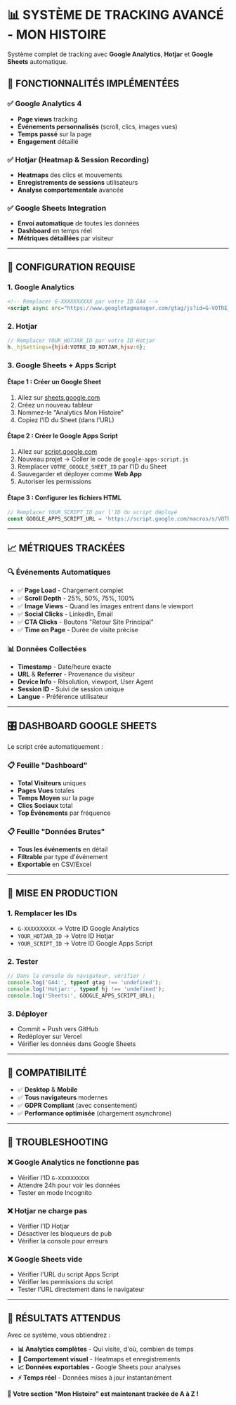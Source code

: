 # 📊 SYSTÈME DE TRACKING AVANCÉ - MON HISTOIRE

Système complet de tracking avec **Google Analytics**, **Hotjar** et **Google Sheets** automatique.

## 🎯 FONCTIONNALITÉS IMPLÉMENTÉES

### ✅ Google Analytics 4
- **Page views** tracking
- **Événements personnalisés** (scroll, clics, images vues)
- **Temps passé** sur la page
- **Engagement** détaillé

### ✅ Hotjar (Heatmap & Session Recording)
- **Heatmaps** des clics et mouvements
- **Enregistrements de sessions** utilisateurs
- **Analyse comportementale** avancée

### ✅ Google Sheets Integration
- **Envoi automatique** de toutes les données
- **Dashboard** en temps réel
- **Métriques détaillées** par visiteur

---

## 🔧 CONFIGURATION REQUISE

### 1. **Google Analytics**
```html
<!-- Remplacer G-XXXXXXXXXX par votre ID GA4 -->
<script async src="https://www.googletagmanager.com/gtag/js?id=G-VOTRE_ID_GA4"></script>
```

### 2. **Hotjar**
```javascript
// Remplacer YOUR_HOTJAR_ID par votre ID Hotjar
h._hjSettings={hjid:VOTRE_ID_HOTJAR,hjsv:6};
```

### 3. **Google Sheets + Apps Script**

#### Étape 1 : Créer un Google Sheet
1. Allez sur [sheets.google.com](https://sheets.google.com)
2. Créez un nouveau tableur
3. Nommez-le "Analytics Mon Histoire"
4. Copiez l'ID du Sheet (dans l'URL)

#### Étape 2 : Créer le Google Apps Script
1. Allez sur [script.google.com](https://script.google.com)
2. Nouveau projet → Coller le code de `google-apps-script.js`
3. Remplacer `VOTRE_GOOGLE_SHEET_ID` par l'ID du Sheet
4. Sauvegarder et déployer comme **Web App**
5. Autoriser les permissions

#### Étape 3 : Configurer les fichiers HTML
```javascript
// Remplacer YOUR_SCRIPT_ID par l'ID du script déployé
const GOOGLE_APPS_SCRIPT_URL = 'https://script.google.com/macros/s/VOTRE_SCRIPT_ID/exec';
```

---

## 📈 MÉTRIQUES TRACKÉES

### 🔍 **Événements Automatiques**
- ✅ **Page Load** - Chargement complet
- ✅ **Scroll Depth** - 25%, 50%, 75%, 100%
- ✅ **Image Views** - Quand les images entrent dans le viewport
- ✅ **Social Clicks** - LinkedIn, Email
- ✅ **CTA Clicks** - Boutons "Retour Site Principal"
- ✅ **Time on Page** - Durée de visite précise

### 📊 **Données Collectées**
- **Timestamp** - Date/heure exacte
- **URL** & **Referrer** - Provenance du visiteur
- **Device Info** - Résolution, viewport, User Agent
- **Session ID** - Suivi de session unique
- **Langue** - Préférence utilisateur

---

## 🎛️ DASHBOARD GOOGLE SHEETS

Le script crée automatiquement :

### 📋 **Feuille "Dashboard"**
- **Total Visiteurs** uniques
- **Pages Vues** totales
- **Temps Moyen** sur la page
- **Clics Sociaux** total
- **Top Événements** par fréquence

### 📋 **Feuille "Données Brutes"**
- **Tous les événements** en détail
- **Filtrable** par type d'événement
- **Exportable** en CSV/Excel

---

## 🚀 MISE EN PRODUCTION

### 1. **Remplacer les IDs**
- `G-XXXXXXXXXX` → Votre ID Google Analytics
- `YOUR_HOTJAR_ID` → Votre ID Hotjar
- `YOUR_SCRIPT_ID` → Votre ID Google Apps Script

### 2. **Tester**
```javascript
// Dans la console du navigateur, vérifier :
console.log('GA4:', typeof gtag !== 'undefined');
console.log('Hotjar:', typeof hj !== 'undefined');
console.log('Sheets:', GOOGLE_APPS_SCRIPT_URL);
```

### 3. **Déployer**
- Commit + Push vers GitHub
- Redéployer sur Vercel
- Vérifier les données dans Google Sheets

---

## 📱 COMPATIBILITÉ

- ✅ **Desktop** & **Mobile**
- ✅ **Tous navigateurs** modernes
- ✅ **GDPR Compliant** (avec consentement)
- ✅ **Performance optimisée** (chargement asynchrone)

---

## 🔧 TROUBLESHOOTING

### ❌ **Google Analytics ne fonctionne pas**
- Vérifier l'ID `G-XXXXXXXXXX`
- Attendre 24h pour voir les données
- Tester en mode Incognito

### ❌ **Hotjar ne charge pas**
- Vérifier l'ID Hotjar
- Désactiver les bloqueurs de pub
- Vérifier la console pour erreurs

### ❌ **Google Sheets vide**
- Vérifier l'URL du script Apps Script
- Vérifier les permissions du script
- Tester l'URL directement dans le navigateur

---

## 🎯 RÉSULTATS ATTENDUS

Avec ce système, vous obtiendrez :

- **📊 Analytics complètes** - Qui visite, d'où, combien de temps
- **🎥 Comportement visuel** - Heatmaps et enregistrements
- **📈 Données exportables** - Google Sheets pour analyses
- **⚡ Temps réel** - Données mises à jour instantanément

**🎉 Votre section "Mon Histoire" est maintenant trackée de A à Z !**